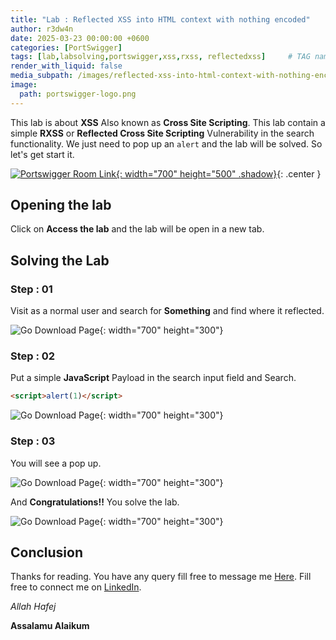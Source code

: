 ```yaml
---
title: "Lab : Reflected XSS into HTML context with nothing encoded"
author: r3dw4n
date: 2025-03-23 00:00:00 +0600
categories: [PortSwigger]
tags: [lab,labsolving,portswigger,xss,rxss, reflectedxss]     # TAG names should always be lowercase
render_with_liquid: false
media_subpath: /images/reflected-xss-into-html-context-with-nothing-encoded
image:
  path: portswigger-logo.png
---
```


This lab is about **XSS** Also known as **Cross Site Scripting**. This lab contain a simple **RXSS** or **Reflected Cross Site Scripting** Vulnerability in the search functionality. We just need to pop up an `alert` and the lab will be solved. So let's get start it.

[![Portswigger Room Link](lab_preview.png){: width="700" height="500" .shadow}](https://portswigger.net/web-security/cross-site-scripting/reflected/lab-html-context-nothing-encoded){: .center }

## Opening the lab

Click on **Access the lab** and the lab will be open in a new tab.

## Solving the Lab

### Step : 01

Visit as a normal user and search for **Something** and find where it reflected.

![Go Download Page](normal_search.png){: width="700" height="300"}

### Step : 02

Put a simple **JavaScript** Payload in the search input field and Search.

```html
<script>alert(1)</script>
```

![Go Download Page](put_payload.png){: width="700" height="300"}

### Step : 03

You will see a pop up.

![Go Download Page](alert_pop_up.png){: width="700" height="300"}

And **Congratulations!!** You solve the lab.

![Go Download Page](solving_the_lab.png){: width="700" height="300"}

## Conclusion

Thanks for reading. You have any query fill free to message me [Here](https://r3dw4n48m3d.github.io/portfolio/contact.html). Fill free to connect me on [LinkedIn](https://linkedin.com/in/r3dw4n-48m3d). 

*Allah Hafej* 

**Assalamu Alaikum**